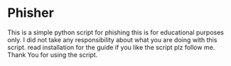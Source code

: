 # Phisher
This is a simple python script for phishing this is for educational purposes only.
I did not take any responsibility about what you are doing with this script.
read installation for the guide if you like the script plz follow me. 
Thank You for using the script.
